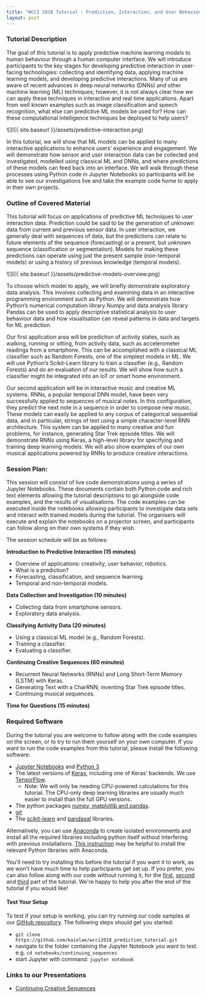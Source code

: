 ```yaml
---
title: "WCCI 2018 Tutorial : Prediction, Interaction, and User Behaviour"
layout: post
---
```


### Tutorial Description
The goal of this tutorial is to apply predictive machine learning models to human behaviour through a human computer interface. We will introduce participants to the key stages for developing predictive interaction in user-facing technologies: collecting and identifying data, applying machine learning models, and developing predictive interactions. Many of us are aware of recent advances in deep neural networks (DNNs) and other machine learning (ML) techniques; however, it is not always clear how we can apply these techniques in interactive and real time applications. Apart from well known examples such as image classification and speech recognition, what else can predictive ML models be used for? How can these computational intelligence techniques be deployed to help users?

![]({{ site.baseurl }}/assets/predictive-interaction.png)

In this tutorial, we will show that ML models can be applied to many interactive applications to enhance users’ experience and engagement. We will demonstrate how sensor and user interaction data can be collected and investigated, modelled using classical ML and DNNs, and where predictions of these models can feed back into an interface. We will walk through these processes using Python code in Jupyter Notebooks so participants will be able to see our investigations live and take the example code home to apply in their own projects.

### Outline of Covered Material
This tutorial will focus on applications of predictive ML techniques to user interaction data. Prediction could be said to be the generation of unknown data from current and previous sensor data. In user interaction, we generally deal with sequences of data, but the predictions can relate to future elements of the sequence (forecasting) or a present, but unknown sequence (classification or segmentation). Models for making these predictions can operate using just the present sample (non-temporal models) or using a history of previous knowledge (temporal models).

![]({{ site.baseurl }}/assets/predictive-models-overview.png)

To choose which model to apply, we will briefly demonstrate exploratory data analysis. This involves collecting and examining data in an interactive programming environment such as Python. We will demonstrate how Python’s numerical computation library Numpy and data analysis library Pandas can be used to apply descriptive statistical analysis to user behaviour data and how visualisation can reveal patterns in data and targets for ML prediction.

Our first application area will be prediction of activity states, such as walking, running or sitting, from activity data, such as accelerometer readings from a smartphone. This can be accomplished with a classical ML classifier such as Random Forests, one of the simplest models in ML. We will use Python’s Scikit-Learn library to train a classifier (e.g., Random Forests) and do an evaluation of our results. We will show how such a classifier might be integrated into an IoT or smart home environment.

Our second application will be in interactive music and creative ML systems. RNNs, a popular temporal DNN model, have been very successfully applied to sequences of musical notes. In this configuration, they predict the next note in a sequence in order to compose new music. These models can easily be applied to any corpus of categorical sequential data, and in particular, strings of text using a simple character-level RNN architecture. This system can be applied to many creative and fun problems, for instance, generating Star Trek episode titles.  We will demonstrate RNNs using Keras, a high-level library for specifying and training deep learning models. We will also show examples of our own musical applications powered by RNNs to produce creative interactions.

### Session Plan:
This session will consist of live code demonstrations using a series of Jupyter Notebooks. These documents contain both Python code and rich text elements allowing the tutorial descriptions to go alongside code examples, and the results of visualisations. The code examples can be executed inside the notebooks allowing participants to investigate data sets and interact with trained models during the tutorial. The organisers will execute and explain the notebooks on a projector screen, and participants can follow along on their own systems if they wish.

The session schedule will be as follows:

**Introduction to Predictive Interaction (15 minutes)**
- Overview of applications: creativity, user behavior, robotics.
- What is a prediction?
- Forecasting, classification, and sequence learning.
- Temporal and non-temporal models.

**Data Collection and Investigation (10 minutes)**
- Collecting data from smartphone sensors.
- Exploratory data analysis.

**Classifying Activity Data (20 minutes)**
- Using a classical ML model (e.g., Random Forests).
- Training a classifier.
- Evaluating a classifier.

**Continuing Creative Sequences (60 minutes)**
- Recurrent Neural Networks (RNNs) and Long Short-Term Memory (LSTM) with Keras.
- Generating Text with a CharRNN; inventing Star Trek episode titles.
- Continuing musical sequences.

**Time for Questions (15 minutes)**


### Required Software

During the tutorial you are welcome to follow along with the code examples on the screen, or to try to run them yourself on your own computer. If you want to run the code examples from this tutorial, please install the following software:

* [Jupyter Notebooks](http://jupyter.org/install) and [Python 3](https://www.python.org/downloads/)
* The latest versions of [Keras](https://keras.io/#installation), including one of Keras' backends. We use [TensorFlow](https://www.tensorflow.org/install/).
  * Note: We will only be needing CPU-powered calculations for this tutorial. The CPU-only deep learning libraries are usually much easier to install than the full GPU versions.
* The python packages [numpy, matplotlib and pandas](https://scipy.org/install.html).
* [git](https://git-scm.com/book/en/v2/Getting-Started-Installing-Git)
* The [scikit-learn](http://scikit-learn.org/stable/install.html) and [pandasql](https://github.com/yhat/pandasql) libraries.

Alternatively, you can use [Anaconda](https://www.anaconda.com/) to create isolated environments and install all the required libraries including python itself without interfering with previous installations. [This instruction](http://inmachineswetrust.com/posts/deep-learning-setup/) may be helpful to install the relevant Python libraries with Anaconda.

You'll need to try installing this before the tutorial if you want it to work, as we won't have much time to help participants get set up. If you prefer, you can also follow along with our code without running it, for the [first](https://github.com/kaiolae/wcci2018_prediction_tutorial/blob/master/notebooks/activity_recognition/1%20-%20data_exploration.ipynb), [second](https://github.com/kaiolae/wcci2018_prediction_tutorial/blob/master/notebooks/activity_recognition/2%20-%20classification.ipynb) and [third](https://github.com/kaiolae/wcci2018_prediction_tutorial/blob/master/notebooks/continuing_sequences/charRNN-star-trek-titles.ipynb) part of the tutorial. We're happy to help you after the end of the tutorial if you would like!

#### Test Your Setup

To test if your setup is working, you can try running our code samples at our [GitHub repository](https://github.com/kaiolae/wcci2018_prediction_tutorial). The following steps should get you started:

* `git clone https://github.com/kaiolae/wcci2018_prediction_tutorial.git`
* navigate to the folder containing the Jupyter Notebook you want to test. e.g. `cd notebooks/continuing_sequences`
* start Jupyter with command: `jupyter notebook`

### Links to our Presentations

* [Continuing Creative Sequences](https://docs.google.com/presentation/d/e/2PACX-1vRBAEINHhMtUOsWBn7dGz8zPVWmzuXxBd4vkAJGTeyvJvZVRx89wWcISnYdz3NFurJr0jZTfiY5mdZ3/pub?start=false&loop=false&delayms=3000&slide=id.g2922593580_0_6)
